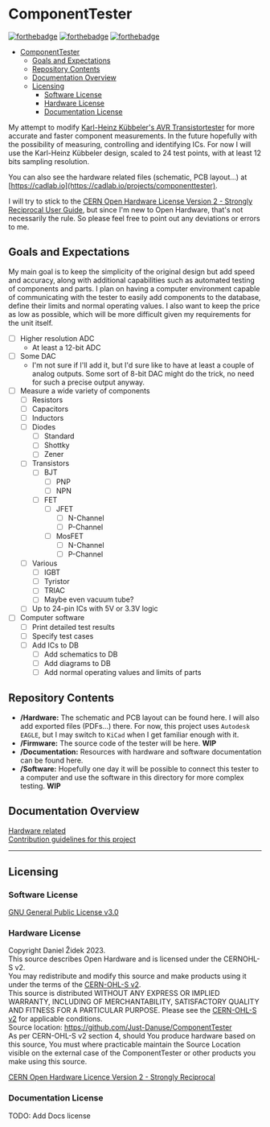 # ComponentTester

[![forthebadge](https://forthebadge.com/images/badges/powered-by-electricity.svg)](https://forthebadge.com)
[![forthebadge](https://forthebadge.com/images/badges/0-percent-optimized.svg)](https://forthebadge.com)
[![forthebadge](https://forthebadge.com/images/badges/made-with-crayons.svg)](https://forthebadge.com)

* [ComponentTester](#componenttester)
  * [Goals and Expectations](#goals-and-expectations)
  * [Repository Contents](#repository-contents)
  * [Documentation Overview](#documentation-overview)
  * [Licensing](#licensing)
    * [Software License](#software-license)
    * [Hardware License](#hardware-license)
    * [Documentation License](#documentation-license)

My attempt to modify [Karl-Heinz Kübbeler's AVR Transistortester](https://www.mikrocontroller.net/articles/AVR_Transistortester) for more accurate and faster component measurements. In the future hopefully with the possibility of measuring, controlling and identifying ICs. For now I will use the Karl-Heinz Kübbeler design, scaled to 24 test points, with at least 12 bits sampling resolution.

You can also see the hardware related files (schematic, PCB layout...) at [https://cadlab.io](https://cadlab.io/projects/componenttester).

I will try to stick to the [CERN Open Hardware License Version 2 - Strongly Reciprocal User Guide](https://ohwr.org/project/cernohl/wikis/uploads/cf37727497ca2b5295a7ab83a40fcf5a/cern_ohl_s_v2_user_guide.pdf), but since I'm new to Open Hardware, that's not necessarily the rule. So please feel free to point out any deviations or errors to me.

## Goals and Expectations

My main goal is to keep the simplicity of the original design but add speed and accuracy, along with additional capabilities such as automated testing of components and parts. I plan on having a computer environment capable of communicating with the tester to easily add components to the database, define their limits and normal operating values. I also want to keep the price as low as possible, which will be more difficult given my requirements for the unit itself.

* [ ] Higher resolution ADC
  * At least a 12-bit ADC
* [ ] Some DAC
  * I'm not sure if I'll add it, but I'd sure like to have at least a couple of analog outputs. Some sort of 8-bit DAC might do the trick, no need for such a precise output anyway.
* [ ] Measure a wide variety of components
  * [ ] Resistors
  * [ ] Capacitors
  * [ ] Inductors
  * [ ] Diodes
    * [ ] Standard
    * [ ] Shottky
    * [ ] Zener
  * [ ] Transistors
    * [ ] BJT
      * [ ] PNP
      * [ ] NPN
    * [ ] FET
      * [ ] JFET
        * [ ] N-Channel
        * [ ] P-Channel
      * [ ] MosFET
        * [ ] N-Channel
        * [ ] P-Channel
  * [ ] Various
    * [ ] IGBT
    * [ ] Tyristor
    * [ ] TRIAC
    * [ ] Maybe even vacuum tube?
  * [ ] Up to 24-pin ICs with 5V or 3.3V logic
* [ ] Computer software
  * [ ] Print detailed test results
  * [ ] Specify test cases
  * [ ] Add ICs to DB
    * [ ] Add schematics to DB
    * [ ] Add diagrams to DB
    * [ ] Add normal operating values and limits of parts

## Repository Contents

* __/Hardware:__ The schematic and PCB layout can be found here. I will also add exported files (PDFs...) there. For now, this project uses `Autodesk EAGLE`, but I may switch to `KiCad` when I get familiar enough with it.  
* __/Firmware:__ The source code of the tester will be here. __WIP__  
* __/Documentation:__ Resources with hardware and software documentation can be found here.  
* __/Software:__ Hopefully one day it will be possible to connect this tester to a computer and use the software in this directory for more complex testing. __WIP__  

## Documentation Overview

[Hardware related](docs/Hardware.md)  
[Contribution guidelines for this project](docs/CONTRIBUTING.md)

---

## Licensing

### Software License

[GNU General Public License v3.0](LICENSE)

### Hardware License

Copyright Daniel Židek 2023.  
This source describes Open Hardware and is licensed under the CERNOHL-S v2.  
You may redistribute and modify this source and make products using it
under the terms of the [CERN-OHL-S v2](https://ohwr.org/cern_ohl_s_v2.txt).  
This source is distributed WITHOUT ANY EXPRESS OR IMPLIED
WARRANTY, INCLUDING OF MERCHANTABILITY, SATISFACTORY
QUALITY AND FITNESS FOR A PARTICULAR PURPOSE. Please see
the [CERN-OHL-S v2](https://ohwr.org/cern_ohl_s_v2.txt) for applicable conditions.  
Source location: https://github.com/Just-Danuse/ComponentTester  
As per CERN-OHL-S v2 section 4, should You produce hardware based
on this source, You must where practicable maintain the Source Location
visible on the external case of the ComponentTester or other products you make using
this source.

[CERN Open Hardware Licence Version 2 - Strongly Reciprocal](LICENSE_HARDWARE)

### Documentation License

TODO: Add Docs license
